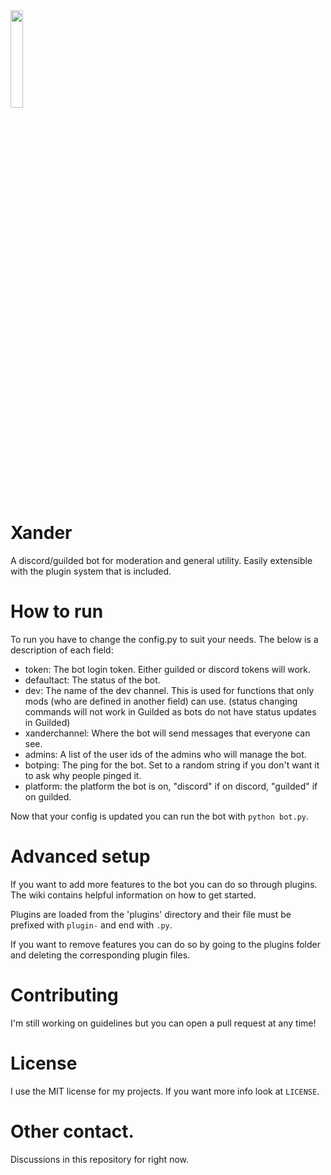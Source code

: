 <img src="https://user-images.githubusercontent.com/78437178/236541048-447c112d-4df4-4427-b617-c66a0322cb28.png"  width="20%" height="20%">  

# Xander
A discord/guilded bot for moderation and general utility.  Easily extensible with the plugin system that is included.

# How to run
To run you have to change the config.py to suit your needs.  The below is a description of each field:  
 - token: The bot login token.  Either guilded or discord tokens will work.
 - defaultact: The status of the bot.
 - dev: The name of the dev channel.  This is used for functions that only mods (who are defined in another field) can use.  (status changing commands will not work in Guilded as bots do not have status updates in Guilded)
 - xanderchannel: Where the bot will send messages that everyone can see.
 - admins: A list of the user ids of the admins who will manage the bot.
 - botping: The ping for the bot.  Set to a random string if you don't want it to ask why people pinged it.
 - platform: the platform the bot is on, "discord" if on discord, "guilded" if on guilded.  

Now that your config is updated you can run the bot with `python bot.py`.  

# Advanced setup
If you want to add more features to the bot you can do so through plugins.  The wiki contains helpful information on how to get started.

Plugins are loaded from the 'plugins' directory and their file must be prefixed with `plugin-` and end with `.py`.  

If you want to remove features you can do so by going to the plugins folder and deleting the corresponding plugin files.

# Contributing
I'm still working on guidelines but you can open a pull request at any time!

# License
I use the MIT license for my projects.  If you want more info look at `LICENSE`.

# Other contact.
Discussions in this repository for right now.
